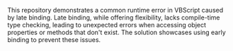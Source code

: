 This repository demonstrates a common runtime error in VBScript caused by late binding.  Late binding, while offering flexibility, lacks compile-time type checking, leading to unexpected errors when accessing object properties or methods that don't exist. The solution showcases using early binding to prevent these issues.